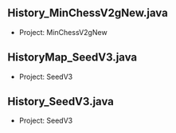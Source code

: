 ## History_MinChessV2gNew.java
- Project: MinChessV2gNew

## HistoryMap_SeedV3.java
- Project: SeedV3

## History_SeedV3.java
- Project: SeedV3
